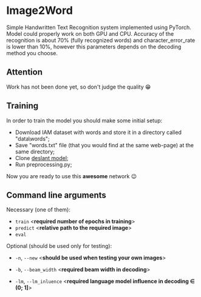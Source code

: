 # Image2Word
Simple Handwritten Text Recognition system implemented using PyTorch. Model could properly work on both GPU and CPU. Accuracy of the recognition is about 70% (fully recognized words) and character_error_rate is lower than 10%, however this parameters depends on the decoding method you choose.

## Attention
Work has not been done yet, so don't judge the quality :grin:

## Training
In order to train the model you should make some initial setup:
* Download IAM dataset with words and store it in a directory called "data\words";
* Save "words.txt" file (that you would find at the same web-page) at the same directory;
* Clone [deslant model](https://github.com/githubharald/DeslantImg);
* Run preprocessing.py;

Now you are ready to use this __awesome__ network :wink:

## Command line arguments
Necessary (one of them):
* `train` <**required number of epochs in training**>
* `predict` <**relative path to the required image**>
* `eval`

Optional (should be used only for testing):
* `-n`, `--new` <**should be used when testing your own images**>
* `-b`, `--beam_width` <**required beam width in decoding**>

* `-lm`, `--lm_inluence` <**required language model influence in decoding $\in$ (0; 1]**>